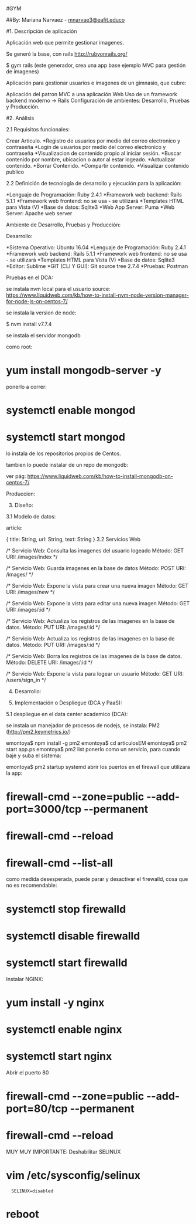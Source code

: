 #GYM

##By: Mariana Narvaez - mnarvae3@eafit.educo

#1. Descripción de aplicación

Aplicación web que permite gestionar imagenes.

Se generó la base, con rails http://rubyonrails.org/

$ gym rails
(este generador, crea una app base ejemplo MVC para gestión de imagenes)

Aplicación para gestionar usuarios e imagenes de un gimnasio, que cubre:

Aplicación del patron MVC a una aplicación Web
Uso de un framework backend moderno -> Rails
Configuración de ambientes: Desarrollo, Pruebas y Producción.

#2. Análisis

2.1 Requisitos funcionales:

Crear Articulo.
*Registro de usuarios por medio del correo electronico y contraseña
*Login de usuarios por medio del correo electronico y contraseña
*Visualizacion de contenido propio al iniciar sesión.
*Buscar contenido por nombre, ubicacion o autor al estar logeado.
*Actualizar contenido.
*Borrar Contenido.
*Compartir contenido.
*Visualizar contenido publico

2.2 Definición de tecnología de desarrollo y ejecución para la aplicación:

*Lenguaje de Programación: Ruby 2.4.1
*Framework web backend: Rails 5.1.1
*Framework web frontend: no se usa - se utilizará *Templates HTML para Vista (V)
*Base de datos: Sqlite3
*Web App Server: Puma
*Web Server: Apache web server

Ambiente de Desarrollo, Pruebas y Producción:

Desarrollo:

*Sistema Operativo: Ubuntu 16.04
*Lenguaje de Programación: Ruby 2.4.1
*Framework web backend: Rails 5.1.1
*Framework web frontend: no se usa - se utilizará *Templates HTML para Vista (V)
*Base de datos: Sqlite3
*Editor: Sublime
*GIT (CLI Y GUI): Git source tree 2.7.4 
*Pruebas: Postman

Pruebas
en el DCA:

se instala nvm local para el usuario
source: https://www.liquidweb.com/kb/how-to-install-nvm-node-version-manager-for-node-js-on-centos-7/

se instala la version de node:

$ nvm install v7.7.4

se instala el servidor mongodb

como root:

# yum install mongodb-server -y
ponerlo a correr:

# systemctl enable mongod
# systemctl start mongod
lo instala de los repositorios propios de Centos.

tambien lo puede instalar de un repo de mongodb:

ver pág: https://www.liquidweb.com/kb/how-to-install-mongodb-on-centos-7/

Produccion:


3. Diseño:

3.1 Modelo de datos:

article:

{
    title: String,
    url: String,
    text: String
}
3.2 Servicios Web

/* Servicio Web: Consulta las imagenes del usuario logeado
  Método: GET
  URI: /images/index
*/

/* Servicio Web: Guarda imagenes en la base de datos
  Método: POST
  URI: /images/
*/

/* Servicio Web: Expone la vista para crear una nueva imagen
  Método: GET
  URI: /images/new
*/

/* Servicio Web: Expone la vista para editar una nueva imagen
  Método: GET
  URI: /images/:id
*/

/* Servicio Web: Actualiza los registros de las imagenes en la base de datos.
   Método: PUT
   URI: /images/:id
*/

/* Servicio Web: Actualiza los registros de las imagenes en la base de datos.
   Método: PUT
   URI: /images/:id
*/

/* Servicio Web: Borra los registros de las imagenes de la base de datos.
   Método: DELETE
   URI: /images/:id
*/

/* Servicio Web: Expone la vista para logear un usuario
   Método: GET
   URI: /users/sign_in
*/

4. Desarrollo:

5. Implementación o Despliegue (DCA y PaaS):

5.1 despliegue en el data center academico (DCA):

se instala un manejador de procesos de nodejs, se instala: PM2 (http://pm2.keymetrics.io/)

emontoya$ npm install -g pm2
emontoya$ cd articulosEM
emontoya$ pm2 start app.ps
emontoya$ pm2 list
ponerlo como un servicio, para cuando baje y suba el sistema:

emontoya$ pm2 startup systemd
abrir los puertos en el firewall que utilizara la app:

# firewall-cmd --zone=public --add-port=3000/tcp --permanent
# firewall-cmd --reload
# firewall-cmd --list-all
como medida desesperada, puede parar y desactivar el firewalld, cosa que no es recomendable:

# systemctl stop firewalld   
# systemctl disable firewalld
# systemctl start firewalld
Instalar NGINX:

# yum install -y nginx

# systemctl enable nginx
# systemctl start nginx
Abrir el puerto 80

# firewall-cmd --zone=public --add-port=80/tcp --permanent
# firewall-cmd --reload
MUY MUY IMPORTANTE: Deshabilitar SELINUX

# vim /etc/sysconfig/selinux

      SELINUX=disabled
      
# reboot